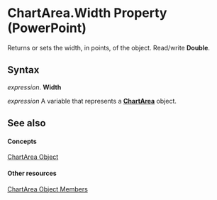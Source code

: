 
# ChartArea.Width Property (PowerPoint)

Returns or sets the width, in points, of the object. Read/write  **Double**.


## Syntax

 _expression_. **Width**

 _expression_ A variable that represents a **[ChartArea](2c8bd84e-18e7-6417-de4d-d643064e20f5.md)** object.


## See also


#### Concepts


[ChartArea Object](2c8bd84e-18e7-6417-de4d-d643064e20f5.md)
#### Other resources


[ChartArea Object Members](ee85bf75-758e-af6f-93ec-fb2e357d863d.md)
